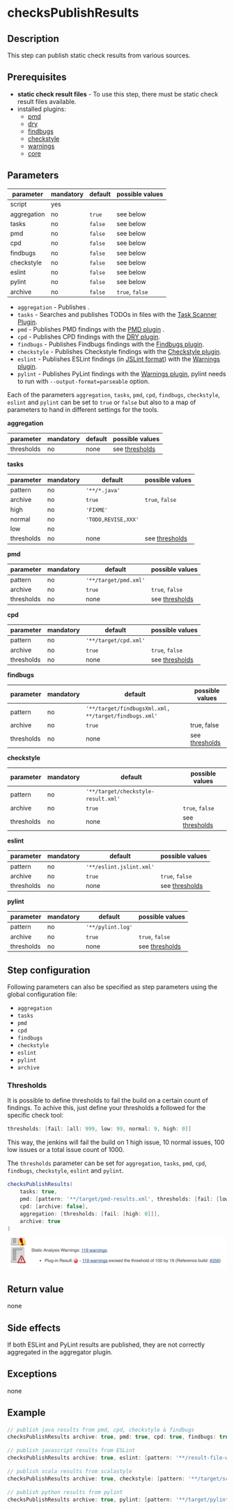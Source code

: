 # checksPublishResults

## Description

This step can publish static check results from various sources.

## Prerequisites

* **static check result files** - To use this step, there must be static check result files available.
* installed plugins:
  * [pmd](https://plugins.jenkins.io/pmd)
  * [dry](https://plugins.jenkins.io/dry)
  * [findbugs](https://plugins.jenkins.io/findbugs)
  * [checkstyle](https://plugins.jenkins.io/checkstyle)
  * [warnings](https://plugins.jenkins.io/warnings)
  * [core](https://plugins.jenkins.io/core)

## Parameters

| parameter      | mandatory | default                           | possible values    |
| ---------------|-----------|-----------------------------------|--------------------|
| script | yes | | |
| aggregation | no | `true` | see below |
| tasks | no | `false` | see below |
| pmd | no | `false` | see below |
| cpd | no | `false` | see below |
| findbugs | no | `false` | see below |
| checkstyle | no | `false` | see below |
| eslint | no | `false` | see below |
| pylint | no | `false` | see below |
| archive | no | `false` | `true`, `false` |

* `aggregation` - Publishes .
* `tasks` - Searches and publishes TODOs in files with the [Task Scanner Plugin](https://wiki.jenkins-ci.org/display/JENKINS/Task+Scanner+Plugin).
* `pmd` - Publishes PMD findings with the [PMD plugin](https://plugins.jenkins.io/pmd) .
* `cpd` - Publishes CPD findings with the [DRY plugin](https://plugins.jenkins.io/dry).
* `findbugs` - Publishes Findbugs findings with the [Findbugs plugin](https://plugins.jenkins.io/findbugs).
* `checkstyle` - Publishes Checkstyle findings with the [Checkstyle plugin](https://plugins.jenkins.io/checkstyle).
* `eslint` - Publishes ESLint findings (in [JSLint format](https://eslint.org/docs/user-guide/formatters/)) with the [Warnings plugin](https://plugins.jenkins.io/warnings).
* `pylint` - Publishes PyLint findings with the [Warnings plugin](https://plugins.jenkins.io/warnings), pylint needs to run with `--output-format=parseable` option.

Each of the parameters `aggregation`, `tasks`, `pmd`, `cpd`, `findbugs`, `checkstyle`, `eslint` and `pylint` can be set to `true` or `false` but also to a map of parameters to hand in different settings for the tools.

**aggregation**

| parameter | mandatory | default | possible values |
| ----------|-----------|---------|-----------------|
| thresholds | no | none | see [thresholds](#thresholds) |

**tasks**

| parameter | mandatory | default | possible values |
| ----------|-----------|---------|-----------------|
| pattern | no | `'**/*.java'` |  |
| archive | no | `true` | `true`, `false` |
| high | no | `'FIXME'` |  |
| normal | no | `'TODO,REVISE,XXX'` |  |
| low | no |  |  |
| thresholds | no | none | see [thresholds](#thresholds) |

**pmd**

| parameter | mandatory | default | possible values |
| ----------|-----------|---------|-----------------|
| pattern | no | `'**/target/pmd.xml'` |  |
| archive | no | `true` | `true`, `false` |
| thresholds | no | none | see [thresholds](#thresholds) |

**cpd**

| parameter | mandatory | default | possible values |
| ----------|-----------|---------|-----------------|
| pattern | no | `'**/target/cpd.xml'` |  |
| archive | no | `true` | `true`, `false` |
| thresholds | no | none | see [thresholds](#thresholds) |

**findbugs**

| parameter | mandatory | default | possible values |
| ----------|-----------|---------|-----------------|
| pattern | no | `'**/target/findbugsXml.xml, **/target/findbugs.xml'` |  |
| archive | no | `true` | true, false |
| thresholds | no | none | see [thresholds](#thresholds) |

**checkstyle**

| parameter | mandatory | default | possible values |
| ----------|-----------|---------|-----------------|
| pattern | no | `'**/target/checkstyle-result.xml'` |  |
| archive | no | `true` | `true`, `false` |
| thresholds | no | none | see [thresholds](#thresholds) |

**eslint**

| parameter | mandatory | default | possible values |
| ----------|-----------|---------|-----------------|
| pattern | no | `'**/eslint.jslint.xml'` |  |
| archive | no | `true` | `true`, `false` |
| thresholds | no | none | see [thresholds](#thresholds) |

**pylint**

| parameter | mandatory | default | possible values |
| ----------|-----------|---------|-----------------|
| pattern | no | `'**/pylint.log'` |  |
| archive | no | `true` | `true`, `false` |
| thresholds | no | none | see [thresholds](#thresholds) |

## Step configuration

Following parameters can also be specified as step parameters using the global configuration file:

* `aggregation`
* `tasks`
* `pmd`
* `cpd`
* `findbugs`
* `checkstyle`
* `eslint`
* `pylint`
* `archive`

### Thresholds

It is possible to define thresholds to fail the build on a certain count of findings. To achive this, just define your thresholds a followed for the specific check tool:

```groovy
thresholds: [fail: [all: 999, low: 99, normal: 9, high: 0]]
```

This way, the jenkins will fail the build on 1 high issue, 10 normal issues, 100 low issues or a total issue count of 1000.

The `thresholds` parameter can be set for `aggregation`, `tasks`, `pmd`, `cpd`, `findbugs`, `checkstyle`, `eslint` and `pylint`.

```groovy
checksPublishResults(
    tasks: true,
    pmd: [pattern: '**/target/pmd-results.xml', thresholds: [fail: [low: 100]]],
    cpd: [archive: false],
    aggregation: [thresholds: [fail: [high: 0]]],
    archive: true
)
```

![StaticChecks Thresholds](../images/StaticChecks_Threshold.png)

## Return value

none

## Side effects

If both ESLint and PyLint results are published, they are not correctly aggregated in the aggregator plugin.

## Exceptions

none

## Example

```groovy
// publish java results from pmd, cpd, checkstyle & findbugs
checksPublishResults archive: true, pmd: true, cpd: true, findbugs: true, checkstyle: true, aggregation: [thresholds: [fail: [high: 0]]]
```

```groovy
// publish javascript results from ESLint
checksPublishResults archive: true, eslint: [pattern: '**/result-file-with-fancy-name.xml'], aggregation: [thresholds: [fail: [high: 0, normal: 10]]]
```

```groovy
// publish scala results from scalastyle
checksPublishResults archive: true, checkstyle: [pattern: '**/target/scalastyle-result.xml']
```

```groovy
// publish python results from pylint
checksPublishResults archive: true, pylint: [pattern: '**/target/pylint.log']
```
